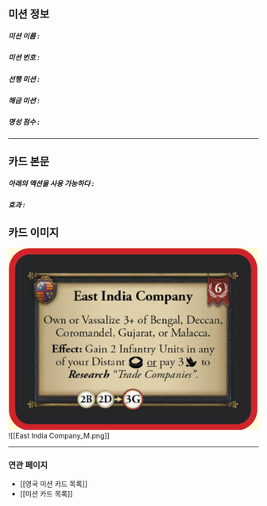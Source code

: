 ## 미션 정보
##### 미션 이름 : 
##### 미션 번호 : 
##### 선행 미션 : 
##### 해금 미션 : 
##### 명성 점수 :
---
## 카드 본문
##### 아래의 액션을 사용 가능하다 : 
##### *효과*  : 

## 카드 이미지
<img src="\Assets\East India Company_M.png"/>
![[East India Company_M.png]]

--- 

### 연관 페이지
- [[영국 미션 카드 목록]]
- [[미션 카드 목록]]
